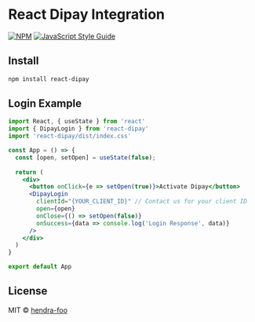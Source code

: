 # React Dipay Integration

[![NPM](https://img.shields.io/npm/v/react-dipay.svg)](https://www.npmjs.com/package/react-dipay) [![JavaScript Style Guide](https://img.shields.io/badge/code_style-standard-brightgreen.svg)](https://standardjs.com)

## Install

```bash
npm install react-dipay
```

## Login Example

```jsx
import React, { useState } from 'react'
import { DipayLogin } from 'react-dipay'
import 'react-dipay/dist/index.css'

const App = () => {
  const [open, setOpen] = useState(false);
  
  return (
    <div>
      <button onClick={e => setOpen(true)}>Activate Dipay</button>
      <DipayLogin
        clientId="{YOUR_CLIENT_ID}" // Contact us for your client ID
        open={open}
        onClose={() => setOpen(false)}
        onSuccess={data => console.log('Login Response', data)}
      />
    </div>
  )
}

export default App

```

## License

MIT © [hendra-foo](https://github.com/hendra-foo)
